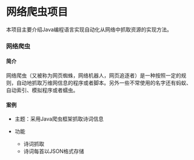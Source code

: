 # 网络爬虫项目

本项目主要介绍Java编程语言实现自动化从网络中抓取资源的实现方法。

### 网络爬虫

#### 简介

网络爬虫（又被称为网页蜘蛛，网络机器人，网页追逐者）是一种按照一定的规则，自动地抓取万维网信息的程序或者脚本。另外一些不常使用的名字还有蚂蚁、自动索引、模拟程序或者蠕虫。

#### 案例

+ 主题：采用Java爬虫框架抓取诗词信息

+ 功能
    + 诗词抓取
    + 诗词每首以JSON格式存储
